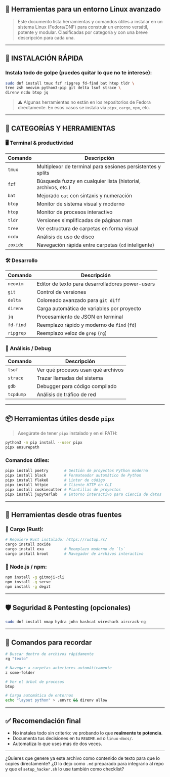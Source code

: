 ## 📄  Herramientas para un entorno Linux avanzado

> Este documento lista herramientas y comandos útiles a instalar en un sistema Linux (Fedora/DNF) para construir un entorno versátil, potente y modular. Clasificadas por categoría y con una breve descripción para cada una.

---

## 🔧 INSTALACIÓN RÁPIDA

### Instala todo de golpe (puedes quitar lo que no te interese):

```bash
sudo dnf install tmux fzf ripgrep fd-find bat htop tldr \
tree zsh neovim python3-pip git delta lsof strace \
direnv ncdu btop jq
```

> ⚠️ Algunas herramientas no están en los repositorios de Fedora directamente. En esos casos se instala vía `pipx`, `cargo`, `npm`, etc.

---

## 🧩 CATEGORÍAS Y HERRAMIENTAS

### 🖥️ Terminal & productividad

| Comando      | Descripción                                   |
|--------------|-----------------------------------------------|
| `tmux`       | Multiplexor de terminal para sesiones persistentes y splits |
| `fzf`        | Búsqueda fuzzy en cualquier lista (historial, archivos, etc.) |
| `bat`        | Mejorado `cat` con sintaxis y numeración      |
| `btop`       | Monitor de sistema visual y moderno           |
| `htop`       | Monitor de procesos interactivo               |
| `tldr`       | Versiones simplificadas de páginas man        |
| `tree`       | Ver estructura de carpetas en forma visual    |
| `ncdu`       | Análisis de uso de disco                      |
| `zoxide`     | Navegación rápida entre carpetas (`cd` inteligente) |

### 🛠️ Desarrollo

| Comando      | Descripción                                     |
|--------------|-------------------------------------------------|
| `neovim`     | Editor de texto para desarrolladores power-users |
| `git`        | Control de versiones                            |
| `delta`      | Coloreado avanzado para `git diff`              |
| `direnv`     | Carga automática de variables por proyecto      |
| `jq`         | Procesamiento de JSON en terminal               |
| `fd-find`    | Reemplazo rápido y moderno de `find` (`fd`)     |
| `ripgrep`    | Reemplazo veloz de `grep` (`rg`)                |

### 🧪 Análisis / Debug

| Comando      | Descripción                        |
|--------------|------------------------------------|
| `lsof`       | Ver qué procesos usan qué archivos |
| `strace`     | Trazar llamadas del sistema        |
| `gdb`        | Debugger para código compilado     |
| `tcpdump`    | Análisis de tráfico de red         |

---

## 📦 Herramientas útiles desde `pipx`

> Asegúrate de tener `pipx` instalado y en el PATH:

```bash
python3 -m pip install --user pipx
pipx ensurepath
```

### Comandos útiles:

```bash
pipx install poetry       # Gestión de proyectos Python moderna
pipx install black        # Formateador automático de Python
pipx install flake8       # Linter de código
pipx install httpie       # Cliente HTTP en CLI
pipx install cookiecutter # Plantillas de proyectos
pipx install jupyterlab   # Entorno interactivo para ciencia de datos
```

---

## 🧱 Herramientas desde otras fuentes

### 🧰 Cargo (Rust):

```bash
# Requiere Rust instalado: https://rustup.rs/
cargo install zoxide
cargo install exa         # Reemplazo moderno de `ls`
cargo install broot       # Navegador de archivos interactivo
```

### 🐢 Node.js / npm:

```bash
npm install -g gitmoji-cli
npm install -g serve
npm install -g degit
```

---

## 🛡️ Seguridad & Pentesting (opcionales)

```bash
sudo dnf install nmap hydra john hashcat wireshark aircrack-ng
```

---

## 🧠 Comandos para recordar

```bash
# Buscar dentro de archivos rápidamente
rg "texto"

# Navegar a carpetas anteriores automáticamente
z some-folder

# Ver el árbol de procesos
btop

# Carga automática de entornos
echo "layout python" > .envrc && direnv allow
```

---

## ✅ Recomendación final

- No instales todo sin criterio: ve probando lo que **realmente te potencia**.
- Documenta tus decisiones en tu `README.md` o `linux-docs/`.
- Automatiza lo que uses más de dos veces.

---

¿Quieres que genere ya este archivo como contenido de texto para que lo copies directamente? ¿O lo dejo como `.md` preparado para integrarlo al repo y que el `setup_hacker.sh` lo use también como checklist?